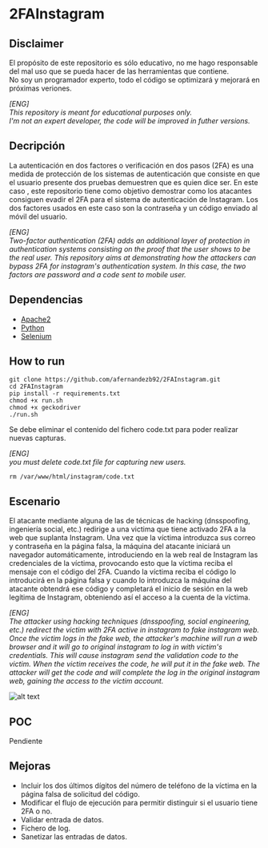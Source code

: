 # 2FAInstagram
## Disclaimer
El propósito de este repositorio es sólo educativo, no me hago responsable del mal uso que se pueda hacer de las herramientas que contiene.  
No soy un programador experto, todo el código se optimizará y mejorará en próximas veriones.  
  
    
_[ENG]  
This repository is meant for educational purposes only.  
I'm not an expert developer, the code will be improved in futher versions._

## Decripción
La autenticación en dos factores o verificación en dos pasos (2FA) es una medida de protección de los sistemas de autenticación que consiste en que el usuario presente dos pruebas demuestren que es quien dice ser. 
En este caso , este repositorio tiene como objetivo demostrar como los atacantes consiguen evadir el 2FA para el sistema de autenticación de Instagram. Los dos factores usados en este caso son la contraseña y un código enviado al móvil del usuario.

_[ENG]  
Two-factor authentication (2FA) adds an additional layer of protection in authentication systems consisting on the proof that the user shows to be the real user.
This repository aims at demonstrating how the attackers can bypass 2FA for instagram's authentication system. In this case, the two factors are password and a code sent to mobile user._

## Dependencias
- [Apache2](https://www.apache.org/)
- [Python](https://www.python.org/)
- [Selenium](https://www.seleniumhq.org/)

## How to run

```
git clone https://github.com/afernandezb92/2FAInstagram.git
cd 2FAInstagram
pip install -r requirements.txt
chmod +x run.sh
chmod +x geckodriver
./run.sh
```

Se debe eliminar el contenido del fichero code.txt para poder realizar nuevas capturas.

_[ENG]  
you must delete code.txt file for capturing new users._

````
rm /var/www/html/instagram/code.txt
````

## Escenario
El atacante mediante alguna de las de técnicas de hacking (dnsspoofing, ingeniería social, etc.) redirige a una victima que tiene activado 2FA a la web que suplanta Instagram. Una vez que la víctima introduzca sus correo y contraseña en la página falsa, la máquina del atacante iniciará un navegador automáticamente, introduciendo en la web real de Instagram las credenciales de la víctima, provocando esto que la víctima reciba el mensaje con el código del 2FA. Cuando la víctima reciba el código lo introducirá en la página falsa y cuando lo introduzca la máquina del atacante obtendrá ese código y completará el inicio de sesión en la web legítima de Instagram, obteniendo así el acceso a la cuenta de la víctima.

_[ENG]  
The attacker using hacking techniques (dnsspoofing, social engineering, etc.) redirect the victim with 2FA active in instagram to fake instagram web. Once the victim logs in the fake web, the attacker's machine will run a web browser and it will go to original instagram to log in with victim's credentials. This will cause instagram send the validation code to the victim. When the victim receives the code, he will put it in the fake web. The attacker will get the code and will complete the log in the original instagram web, gaining the access to the victim account._

![alt text](https://raw.githubusercontent.com/afernandezb92/2FAInstagram/master/2FAInstagram.png)

## POC
Pendiente


## Mejoras
- Incluir los dos últimos dígitos del número de teléfono de la víctima en la página falsa de solicitud del código.
- Modificar el flujo de ejecución para permitir distinguir si el usuario tiene 2FA o no.
- Validar entrada de datos.
- Fichero de log.
- Sanetizar las entradas de datos.
